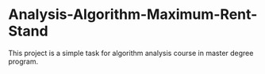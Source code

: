 # Analysis-Algorithm-Maximum-Rent-Stand
This project is a simple task for algorithm analysis course in master degree program.
